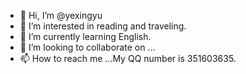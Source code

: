 - 👋 Hi, I’m @yexingyu
- 👀 I’m interested in reading and traveling.
- 🌱 I’m currently learning English.
- 💞️ I’m looking to collaborate on ...
- 📫 How to reach me ...My QQ number is 351603635.

<!---
yexingyu1203/yexingyu1203 is a ✨ special ✨ repository because its `README.md` (this file) appears on your GitHub profile.
You can click the Preview link to take a look at your changes.
--->
